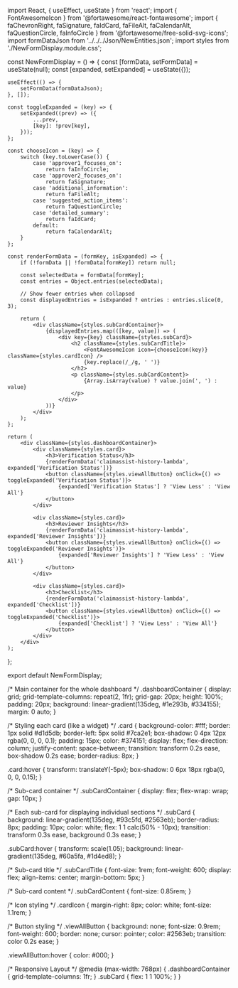 import React, { useEffect, useState } from 'react';
import { FontAwesomeIcon } from '@fortawesome/react-fontawesome';
import {
    faChevronRight,
    faSignature,
    faIdCard,
    faFileAlt,
    faCalendarAlt,
    faQuestionCircle,
    faInfoCircle
} from '@fortawesome/free-solid-svg-icons';
import formDataJson from '../../../Json/NewEntities.json';
import styles from './NewFormDisplay.module.css';

const NewFormDisplay = () => {
    const [formData, setFormData] = useState(null);
    const [expanded, setExpanded] = useState({});

    useEffect(() => {
        setFormData(formDataJson);
    }, []);

    const toggleExpanded = (key) => {
        setExpanded((prev) => ({
            ...prev,
            [key]: !prev[key],
        }));
    };

    const chooseIcon = (key) => {
        switch (key.toLowerCase()) {
            case 'approver1_focuses_on':
                return faInfoCircle;
            case 'approver2_focuses_on':
                return faSignature;
            case 'additional_information':
                return faFileAlt;
            case 'suggested_action_items':
                return faQuestionCircle;
            case 'detailed_summary':
                return faIdCard;
            default:
                return faCalendarAlt;
        }
    };

    const renderFormData = (formKey, isExpanded) => {
        if (!formData || !formData[formKey]) return null;

        const selectedData = formData[formKey];
        const entries = Object.entries(selectedData);

        // Show fewer entries when collapsed
        const displayedEntries = isExpanded ? entries : entries.slice(0, 3);

        return (
            <div className={styles.subCardContainer}>
                {displayedEntries.map(([key, value]) => (
                    <div key={key} className={styles.subCard}>
                        <h2 className={styles.subCardTitle}>
                            <FontAwesomeIcon icon={chooseIcon(key)} className={styles.cardIcon} />
                            {key.replace(/_/g, ' ')}
                        </h2>
                        <p className={styles.subCardContent}>
                            {Array.isArray(value) ? value.join(', ') : value}
                        </p>
                    </div>
                ))}
            </div>
        );
    };

    return (
        <div className={styles.dashboardContainer}>
            <div className={styles.card}>
                <h3>Verification Status</h3>
                {renderFormData('claimassist-history-lambda', expanded['Verification Status'])}
                <button className={styles.viewAllButton} onClick={() => toggleExpanded('Verification Status')}>
                    {expanded['Verification Status'] ? 'View Less' : 'View All'}
                </button>
            </div>

            <div className={styles.card}>
                <h3>Reviewer Insights</h3>
                {renderFormData('claimassist-history-lambda', expanded['Reviewer Insights'])}
                <button className={styles.viewAllButton} onClick={() => toggleExpanded('Reviewer Insights')}>
                    {expanded['Reviewer Insights'] ? 'View Less' : 'View All'}
                </button>
            </div>

            <div className={styles.card}>
                <h3>Checklist</h3>
                {renderFormData('claimassist-history-lambda', expanded['Checklist'])}
                <button className={styles.viewAllButton} onClick={() => toggleExpanded('Checklist')}>
                    {expanded['Checklist'] ? 'View Less' : 'View All'}
                </button>
            </div>
        </div>
    );
};

export default NewFormDisplay;


/* Main container for the whole dashboard */
.dashboardContainer {
    display: grid;
    grid-template-columns: repeat(2, 1fr);
    grid-gap: 20px;
    height: 100%;
    padding: 20px;
    background: linear-gradient(135deg, #1e293b, #334155);
    margin: 0 auto;
}

/* Styling each card (like a widget) */
.card {
    background-color: #fff;
    border: 1px solid #d1d5db;
    border-left: 5px solid #7ca2e1;
    box-shadow: 0 4px 12px rgba(0, 0, 0, 0.1);
    padding: 15px;
    color: #374151;
    display: flex;
    flex-direction: column;
    justify-content: space-between;
    transition: transform 0.2s ease, box-shadow 0.2s ease;
    border-radius: 8px;
}

.card:hover {
    transform: translateY(-5px);
    box-shadow: 0 6px 18px rgba(0, 0, 0, 0.15);
}

/* Sub-card container */
.subCardContainer {
    display: flex;
    flex-wrap: wrap;
    gap: 10px;
}

/* Each sub-card for displaying individual sections */
.subCard {
    background: linear-gradient(135deg, #93c5fd, #2563eb);
    border-radius: 8px;
    padding: 10px;
    color: white;
    flex: 1 1 calc(50% - 10px);
    transition: transform 0.3s ease, background 0.3s ease;
}

.subCard:hover {
    transform: scale(1.05);
    background: linear-gradient(135deg, #60a5fa, #1d4ed8);
}

/* Sub-card title */
.subCardTitle {
    font-size: 1rem;
    font-weight: 600;
    display: flex;
    align-items: center;
    margin-bottom: 5px;
}

/* Sub-card content */
.subCardContent {
    font-size: 0.85rem;
}

/* Icon styling */
.cardIcon {
    margin-right: 8px;
    color: white;
    font-size: 1.1rem;
}

/* Button styling */
.viewAllButton {
    background: none;
    font-size: 0.9rem;
    font-weight: 600;
    border: none;
    cursor: pointer;
    color: #2563eb;
    transition: color 0.2s ease;
}

.viewAllButton:hover {
    color: #000;
}

/* Responsive Layout */
@media (max-width: 768px) {
    .dashboardContainer {
        grid-template-columns: 1fr;
    }
    .subCard {
        flex: 1 1 100%;
    }
}
